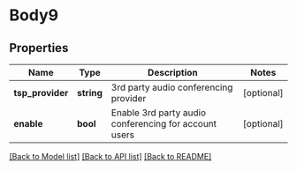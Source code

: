 # Body9

## Properties
Name | Type | Description | Notes
------------ | ------------- | ------------- | -------------
**tsp_provider** | **string** | 3rd party audio conferencing provider | [optional] 
**enable** | **bool** | Enable 3rd party audio conferencing for account users | [optional] 

[[Back to Model list]](../README.md#documentation-for-models) [[Back to API list]](../README.md#documentation-for-api-endpoints) [[Back to README]](../README.md)



